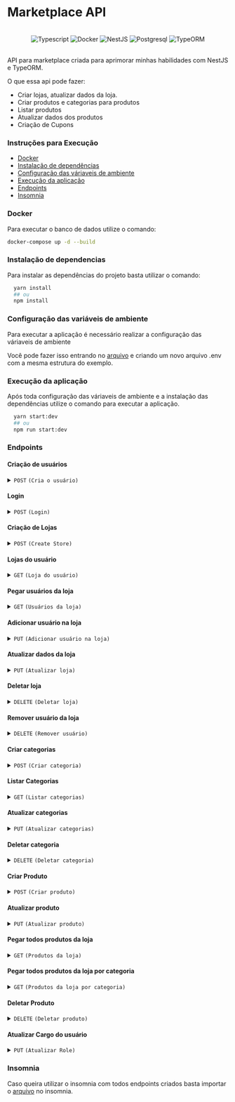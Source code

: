 # Marketplace API

<div align="center">
  </br>
    <img alt="Typescript" src="https://img.shields.io/badge/TypeScript-007ACC?style=for-the-badge&logo=typescript&logoColor=white">
    <img alt="Docker" src="https://img.shields.io/badge/Docker-3880FF?style=for-the-badge&logo=docker&logoColor=white">
    <img alt="NestJS" src="https://img.shields.io/badge/Nest.JS-EA284C?style=for-the-badge&logo=nestjs&logoColor=white">
    <img alt="Postgresql" src="https://img.shields.io/badge/PostgreSQL-316192?style=for-the-badge&logo=postgresql&logoColor=white">
    <img alt="TypeORM" src="https://img.shields.io/badge/TypeORM-FE0902?style=for-the-badge&logo=typeorm&logoColor=white">
  </br>
</div></br>

API para marketplace criada para aprimorar minhas habilidades com NestJS e TypeORM.

O que essa api pode fazer:

- Criar lojas, atualizar dados da loja.
- Criar produtos e categorias para produtos
- Listar produtos
- Atualizar dados dos produtos
- Criação de Cupons

### Instruções para Execução

- [Docker](#docker)
- [Instalação de dependências](#instalação-de-dependencias)
- [Configuração das váriaveis de ambiente](#configuração-das-variáveis-de-ambiente)
- [Execução da aplicação](#execução-da-aplicação)
- [Endpoints](#endpoints)
- [Insomnia](#)

### Docker

Para executar o banco de dados utilize o comando:

```bash
docker-compose up -d --build
```

### Instalação de dependencias

Para instalar as dependências do projeto basta utilizar o comando:

```bash
  yarn install
  ## ou
  npm install
```

### Configuração das variáveis de ambiente

Para executar a aplicação é necessário realizar a configuração das váriaveis de ambiente

Você pode fazer isso entrando no [arquivo](./example.env) e criando um novo arquivo .env com a mesma estrutura do exemplo.

### Execução da aplicação

Após toda configuração das váriaveis de ambiente e a instalação das dependências utilize o comando para executar a aplicação.

```bash
  yarn start:dev
  ## ou
  npm run start:dev
```

### Endpoints

#### Criação de usuários

<details>
  <summary><code>POST</code> <code><b></b></code> <code>(Cria o usuário)</code></summary>

#### Estrutura da requisição

| Campo          | Tipo         | Descrição           |
| -------------- | ------------ | ------------------- |
| **`name`**     | **`String`** | Nome do usuário     |
| **`email`**    | **`String`** | Email do usuário    |
| **`password`** | **`String`** | Password do usuário |

#### Response

```json
{
  "user": {
    "name": "john doe",
    "email": "johndoe@teste.com",
    "id": "6671f327-bbad-4b31-bcc7-d570a354a6fd"
  }
}
```

</details>

#### Login

<details>
  <summary><code>POST</code> <code><b></b></code> <code>(Login)</code></summary>

#### Estrutura da requisição

| Campo          | Tipo         | Descrição           |
| -------------- | ------------ | ------------------- |
| **`email`**    | **`String`** | Email do usuário    |
| **`password`** | **`String`** | Password do usuário |

#### Response

```json
{
  "token": "TOKEN JWT"
}
```

</details>

#### Criação de Lojas

<details>
  <summary><code>POST</code> <code><b></b></code> <code>(Create Store)</code></summary>

#### Estrutura da requisição

| Campo             | Tipo         | Descrição                  |
| ----------------- | ------------ | -------------------------- |
| **`store_name`**  | **`String`** | Nome da loja               |
| **`description`** | **`String`** | Descrição da loja          |
| **`address`**     | **`String`** | Endereço da loja           |
| **`phone`**       | **`String`** | Numero de telefone da loja |

#### Response

```json
{
  {
	"id": "d3ab4e5b-1295-429e-a0d7-8befbab8447e",
	"store_name": "Nome da loja",
	"description": "Descrição da loja",
	"address": "Endereço da loja",
	"phone": "Numero de telefone da loja",
	"ownerId": "f2e0b0ce-2008-4134-8801-d4889f4cf6a8",
	"users": [
		{
			"id": "f2e0b0ce-2008-4134-8801-d4889f4cf6a8",
			"name": "johndoe",
			"email": "johndoe@teste.com"
		}
	]
}
}
```

</details>

#### Lojas do usuário

<details>
  <summary><code>GET</code> <code><b></b></code> <code>(Loja do usuário)</code></summary>

#### Estrutura da requisição

| Campo         | Tipo         | Descrição  |
| ------------- | ------------ | ---------- |
| **`storeId`** | **`String`** | Id da loja |

#### Response

```json
[
  {
    "id": "c7dabf73-72c0-468e-a728-3473ca8704a0",
    "ownerId": "f2e0b0ce-2008-4134-8801-d4889f4cf6a8",
    "users": [
      {
        "id": "f2e0b0ce-2008-4134-8801-d4889f4cf6a8",
        "name": "johndoe",
        "email": "johndoe@teste.com"
      }
    ]
  }
]
```

</details>

#### Pegar usuários da loja

<details>
  <summary><code>GET</code> <code><b></b></code> <code>(Usuários da loja)</code></summary>

#### Response

```json
[
  {
    "id": "d3ab4e5b-1295-429e-a0d7-8befbab8447e",
    "store_name": "Nome da loja",
    "description": "Descrição da loja",
    "address": "Endereço da loja",
    "phone": "Numero de telefone da loja",
    "ownerId": "f2e0b0ce-2008-4134-8801-d4889f4cf6a8"
  }
]
```

</details>

#### Adicionar usuário na loja

<details>
  <summary><code>PUT</code> <code><b></b></code> <code>(Adicionar usuário na loja)</code></summary>

#### Estrutura de requisição

| Campo          | Tipo           | Descrição                |
| -------------- | -------------- | ------------------------ |
| **`storeId`**  | **`String`**   | Id da loja               |
| **`usersIds`** | **`String[]`** | Array de ids de usuários |

#### Response

```
201
```

</details>

#### Atualizar dados da loja

<details>
  <summary><code>PUT</code> <code><b></b></code> <code>(Atualizar loja)</code></summary>

#### Estrutura de requisição

| Campo             | Tipo         | Descrição          |
| ----------------- | ------------ | ------------------ |
| **`storeId`**     | **`String`** | Id da loja         |
| **`address`**     | **`String`** | Endereço da loja   |
| **`description`** | **`String`** | Descrição da loja  |
| **`ownerId`**     | **`String`** | Id do dono da loja |
| **`phone`**       | **`String`** | Telefone da loja   |
| **`store_name`**  | **`String`** | Nome da loja       |

#### Response

```
201
```

</details>

#### Deletar loja

<details>
  <summary><code>DELETE</code> <code><b></b></code> <code>(Deletar loja)</code></summary>

#### Estrutura de requisição

| Campo         | Tipo         | Descrição  |
| ------------- | ------------ | ---------- |
| **`storeId`** | **`String`** | Id da loja |

#### Response

```
200
```

</details>

#### Remover usuário da loja

<details>
  <summary><code>DELETE</code> <code><b></b></code> <code>(Remover usuário)</code></summary>

#### Estrutura de requisição

| Campo         | Tipo         | Descrição     |
| ------------- | ------------ | ------------- |
| **`storeId`** | **`String`** | Id da loja    |
| **`userId`**  | **`String`** | Id de usuário |

#### Response

```
200
```

</details>

#### Criar categorias

<details>
  <summary><code>POST</code> <code><b></b></code> <code>(Criar categoria)</code></summary>

#### Estrutura de requisição

| Campo         | Tipo         | Descrição        |
| ------------- | ------------ | ---------------- |
| **`storeId`** | **`String`** | Id da loja       |
| **`name`**    | **`String`** | Nome da ctegoria |

#### Response

```json
{
  "id": "238af485-f6fc-4b5c-b15e-7a335b62cb9a",
  "name": "Nome da categoria",
  "storeId": "d3ab4e5b-1295-429e-a0d7-8befbab8447e"
}
```

</details>

#### Listar Categorias

<details>
  <summary><code>GET</code> <code><b></b></code> <code>(Listar categorias)</code></summary>

#### Estrutura de requisição

| Campo         | Tipo         | Descrição  |
| ------------- | ------------ | ---------- |
| **`storeId`** | **`String`** | Id da loja |

#### Response

```json
[
  {
    "id": "238af485-f6fc-4b5c-b15e-7a335b62cb9a",
    "name": "Nome da categoria",
    "storeId": "d3ab4e5b-1295-429e-a0d7-8befbab8447e"
  }
]
```

</details>

#### Atualizar categorias

<details>
  <summary><code>PUT</code> <code><b></b></code> <code>(Atualizar categorias)</code></summary>

#### Estrutura de requisição

| Campo             | Tipo         | Descrição          |
| ----------------- | ------------ | ------------------ |
| **`storeId`**     | **`String`** | Id da loja         |
| **`name`**        | **`String`** | nome da loja atual |
| **`updatedName`** | **`String`** | nome da loja       |

#### Response

```json
{
  "id": "238af485-f6fc-4b5c-b15e-7a335b62cb9a",
  "name": "new name",
  "storeId": "d3ab4e5b-1295-429e-a0d7-8befbab8447e"
}
```

</details>

#### Deletar categoria

<details>
  <summary><code>DELETE</code> <code><b></b></code> <code>(Deletar categoria)</code></summary>

#### Estrutura de requisição

| Campo         | Tipo         | Descrição    |
| ------------- | ------------ | ------------ |
| **`storeId`** | **`String`** | Id da loja   |
| **`name`**    | **`String`** | nome da loja |

#### Response

```
200
```

</details>

#### Criar Produto

<details>
  <summary><code>POST</code> <code><b></b></code> <code>(Criar produto)</code></summary>

#### Estrutura de requisição

| Campo             | Tipo         | Descrição            |
| ----------------- | ------------ | -------------------- |
| **`storeId`**     | **`String`** | Id da loja           |
| **`name`**        | **`String`** | Nome do produto      |
| **`description`** | **`String`** | Descrição do produto |
| **`price`**       | **`Number`** | Preço do produto     |
| **`currency`**    | **`String`** | Moeda do produto     |
| **`category`**    | **`String`** | Categoria do produto |

#### Response

```json
{
  "productId": "4a061732-3f10-4202-b14c-b383b9f53276",
  "productName": "nome do produto",
  "productDescription": "descrição do produto",
  "productPrice": 200,
  "currency": "BRL",
  "productCategories": [
    {
      "id": "d7dd2cb0-c115-4e9d-872f-2541a34e658e",
      "name": "new name",
      "storeId": "d3ab4e5b-1295-429e-a0d7-8befbab8447e"
    }
  ]
}
```

</details>

#### Atualizar produto

<details>
  <summary><code>PUT</code> <code><b></b></code> <code>(Atualizar produto)</code></summary>

#### Estrutura de requisição

```json
{
  "storeId": "d3ab4e5b-1295-429e-a0d7-8befbab8447e",
  "productId": "c0982cea-3f6b-45a2-b5fe-c5001e9ebdbc",
  "name": "Nome do produto",
  "description": "Descrição do produto",
  "categoriesIds": ["Categorias"],

  "productPrice": {
    "amount": 500,
    "currency": "USD"
  }
}
```

#### Response

```json
{
  "productId": "7f2682e0-deaa-4c47-97c8-3d0cba298d9a",
  "productName": "Nome da categoria",
  "description": "Descrição da categoria",
  "productPrice": 500,
  "currency": "USD",
  "storeId": "d3ab4e5b-1295-429e-a0d7-8befbab8447e",
  "categories": [
    {
      "id": "d7dd2cb0-c115-4e9d-872f-2541a34e658e",
      "name": "Nome da categoria",
      "storeId": "d3ab4e5b-1295-429e-a0d7-8befbab8447e"
    }
  ]
}
```

</details>

#### Pegar todos produtos da loja

<details>
  <summary><code>GET</code> <code><b></b></code> <code>(Produtos da loja)</code></summary>

#### Estrutura de requisição

| Campo          | Tipo         | Descrição                         |
| -------------- | ------------ | --------------------------------- |
| **`storeId`**  | **`String`** | Id da loja                        |
| **`page`**     | **`Number`** | Paginação da requisição           |
| **`pageSize`** | **`Number`** | Quantidade de produtos por pagina |

#### Response

```json
{
  "products": [
    {
      "id": "b909b4b1-cd92-48e7-8f5a-b5c783ca4455",
      "name": "Nome do produto",
      "description": "Descrição do produto",
      "productsPrice": {
        "id": "e92bd4cc-9a99-4766-aaf8-a736e60da52e",
        "amount": 200,
        "currency": "BRL"
      }
    }
  ],
  "total": 6
}
```

</details>

#### Pegar todos produtos da loja por categoria

<details>
  <summary><code>GET</code> <code><b></b></code> <code>(Produtos da loja por categoria)</code></summary>

#### Estrutura de requisição

| Campo              | Tipo         | Descrição                         |
| ------------------ | ------------ | --------------------------------- |
| **`storeId`**      | **`String`** | Id da loja                        |
| **`page`**         | **`Number`** | Paginação da requisição           |
| **`pageSize`**     | **`Number`** | Quantidade de produtos por pagina |
| **`categoryName`** | **`String`** | Nome da categoria                 |

#### Response

```json
{
  "products": [
    {
      "id": "e0e2bd79-bc8c-428a-a39d-a9e5549ee99c",
      "name": "Nome do produto",
      "description": "Descrição do Produto",
      "productsPrice": {
        "id": "18100cee-7f3b-4c4e-9f8f-d11db1496d45",
        "amount": 200,
        "currency": "BRL"
      }
    }
  ],
  "total": 1
}
```

</details>

#### Deletar Produto

<details>
  <summary><code>DELETE</code> <code><b></b></code> <code>(Deletar produto)</code></summary>

#### Estrutura de requisição

| Campo           | Tipo         | Descrição     |
| --------------- | ------------ | ------------- |
| **`storeId`**   | **`String`** | Id da loja    |
| **`productId`** | **`String`** | Id do produto |

#### Response

```
204
```

</details>

#### Atualizar Cargo do usuário

<details>
  <summary><code>PUT</code> <code><b></b></code> <code>(Atualizar Role)</code></summary>

#### Estrutura de requisição

| Campo           | Tipo         | Descrição                         |
| --------------- | ------------ | --------------------------------- |
| **`storeId`**   | **`String`** | Id da loja                        |
| **`updUserId`** | **`String`** | Id do usuário para ser atualizado |
| **`role`**      | **`String`** | Role do usuário                   |

#### Response

```
201
```

</details>

### Insomnia

Caso queira utilizar o insomnia com todos endpoints criados basta importar o [arquivo](./marketplaceInsomnia.json) no insomnia.
